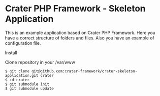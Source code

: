# Crater PHP Framework - Skeleton Application

This is an example application based on Crater PHP Framework.
Here you have a correct structure of folders and files.
Also you have an example of configuration file. 

Install

 Clone repository in your /var/www
```
$ git clone git@github.com:crater-framework/crater-skeleton-application.git crater
$ cd crater
$ git submodule init
$ git submodule update
```
